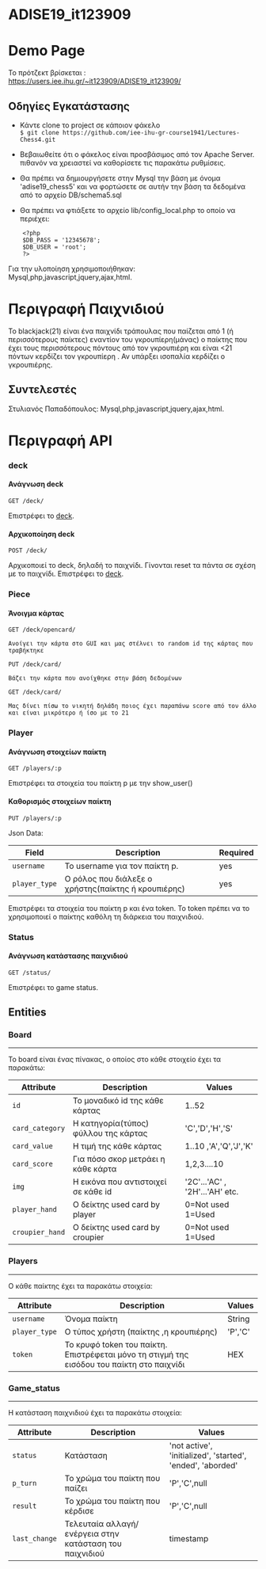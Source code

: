 # ADISE19_it123909

# Demo Page
Το πρότζεκτ βρίσκεται :
https://users.iee.ihu.gr/~it123909/ADISE19_it123909/

## Οδηγίες Εγκατάστασης

 * Κάντε clone το project σε κάποιον φάκελο <br/>
  `$ git clone https://github.com/iee-ihu-gr-course1941/Lectures-Chess4.git`

 * Βεβαιωθείτε ότι ο φάκελος είναι προσβάσιμος από τον Apache Server. πιθανόν να χρειαστεί να καθορίσετε τις παρακάτω ρυθμίσεις.

 * Θα πρέπει να δημιουργήσετε στην Mysql την βάση με όνομα 'adise19_chess5' και να φορτώσετε σε αυτήν την βάση τα δεδομένα από το αρχείο DB/schema5.sql

 * Θα πρέπει να φτιάξετε το αρχείο lib/config_local.php το οποίο να περιέχει:
```
    <?php
	$DB_PASS = '12345678';
	$DB_USER = 'root';
    ?>
```

Για την υλοποίηση χρησιμοποιήθηκαν:
Mysql,php,javascript,jquery,ajax,html.

# Περιγραφή Παιχνιδιού
Το blackjack(21) είναι ένα παιχνίδι τράπουλας που παίζεται από 1 (ή περισσότερους παίκτες) εναντίον του γκρουπίερη(μάνας)
ο παίκτης που έχει τους περισσότερους πόντους από τον γκρουπιέρη και είναι <21 πόντων κερδίζει τον γκρουπίερη . Αν υπάρξει ισοπαλία
κερδίζει ο γκρουπιέρης.


## Συντελεστές
Στυλιανός Παπαδόπουλος: Mysql,php,javascript,jquery,ajax,html.


# Περιγραφή API

### deck
#### Ανάγνωση deck

```
GET /deck/
```

Επιστρέφει το [deck](#deck).

#### Αρχικοποίηση deck
```
POST /deck/
```

Αρχικοποιεί το deck, δηλαδή το παιχνίδι. Γίνονται reset τα πάντα σε σχέση με το παιχνίδι.
Επιστρέφει το [deck](#deck).


### Piece
#### Άνοιγμα κάρτας
```
GET /deck/opencard/

Ανοίγει την κάρτα στο GUI και μας στέλνει το random id της κάρτας που τραβήκτηκε
```

```
PUT /deck/card/

Βάζει την κάρτα που ανοίχθηκε στην βάση δεδομένων
```

```
GET /deck/card/

Μας δίνει πίσω το νικητή δηλάδη ποιος έχει παραπάνω score από τον άλλο και είναι μικρότερο ή ίσο με το 21
```

### Player

#### Ανάγνωση στοιχείων παίκτη
```
GET /players/:p
```

Επιστρέφει τα στοιχεία του παίκτη p με την show_user()

#### Καθορισμός στοιχείων παίκτη
```
PUT /players/:p
```
Json Data:

| Field             | Description                 | Required   |
| ----------------- | --------------------------- | ---------- |
| `username`        | Το username για τον παίκτη p. | yes        |
| `player_type`     | Ο ρόλος που διάλεξε ο χρήστης(παίκτης ή κρουπιέρης) | yes        |


Επιστρέφει τα στοιχεία του παίκτη p και ένα token. Το token πρέπει να το χρησιμοποιεί ο παίκτης καθόλη τη διάρκεια του παιχνιδιού.


### Status

#### Ανάγνωση κατάστασης παιχνιδιού
```
GET /status/
```

Επιστρέφει το  game status.


## Entities


### Board
---------

Το board είναι ένας πίνακας, ο οποίος στο κάθε στοιχείο έχει τα παρακάτω:


| Attribute                | Description                                  | Values                              |
| ------------------------ | -------------------------------------------- | ----------------------------------- |
| `id`                     | Το μοναδικό id της κάθε κάρτας               | 1..52                               |
| `card_category`          | Η κατηγορία(τύπος) φύλλου της κάρτας         | 'C','D','H','S'                     |
| `card_value`             | Η τιμή της κάθε κάρτας                       | 1..10 ,'A','Q','J','K'              |
| `card_score`             | Για πόσο σκορ μετράει η κάθε κάρτα           | 1,2,3....10                         |
| `img`                    | Η εικόνα που αντιστοιχεί σε κάθε id          | '2C'...'AC' , '2H'...'AH' etc.      |
| `player_hand`            | Ο δείκτης used card by player                | 0=Not used 1=Used                   |
| `croupier_hand`          | Ο δείκτης used card by croupier              | 0=Not used 1=Used                   |



### Players
---------

O κάθε παίκτης έχει τα παρακάτω στοιχεία:


| Attribute                | Description                                  | Values                              |
| ------------------------ | -------------------------------------------- | ----------------------------------- |
| `username`               | Όνομα παίκτη                                 | String                              |
| `player_type`            | O τύπος χρήστη (παίκτης ,η κρουπιέρης)       | 'P','C'                             |
| `token  `                | To κρυφό token του παίκτη. Επιστρέφεται μόνο τη στιγμή της εισόδου του παίκτη στο παιχνίδι | HEX |


### Game_status
---------

H κατάσταση παιχνιδιού έχει τα παρακάτω στοιχεία:


| Attribute                | Description                                  | Values                              |
| ------------------------ | -------------------------------------------- | ----------------------------------- |
| `status  `               | Κατάσταση             | 'not active', 'initialized', 'started', 'ended', 'aborded'     |
| `p_turn`                 | To χρώμα του παίκτη που παίζει        | 'P','C',null                              |
| `result`                 |  To χρώμα του παίκτη που κέρδισε |'P','C',null                              |
| `last_change`            | Τελευταία αλλαγή/ενέργεια στην κατάσταση του παιχνιδιού         | timestamp |

